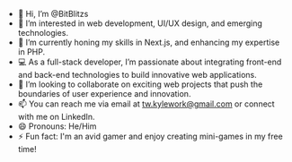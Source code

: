 - 👋 Hi, I’m @BitBlitzs
- 👀 I’m interested in web development, UI/UX design, and emerging technologies.
- 🌱 I’m currently honing my skills in Next.js, and enhancing my expertise in PHP.
- 💻 As a full-stack developer, I’m passionate about integrating front-end and back-end technologies to build innovative web applications.
- 💞️ I’m looking to collaborate on exciting web projects that push the boundaries of user experience and innovation.
- 📫 You can reach me via email at tw.kylework@gmail.com or connect with me on LinkedIn.
- 😄 Pronouns: He/Him
- ⚡ Fun fact: I'm an avid gamer and enjoy creating mini-games in my free time!

<!---
BitBlitzs/BitBlitzs is a ✨ special ✨ repository because its `README.md` (this file) appears on your GitHub profile.
You can click the Preview link to take a look at your changes.
--->
